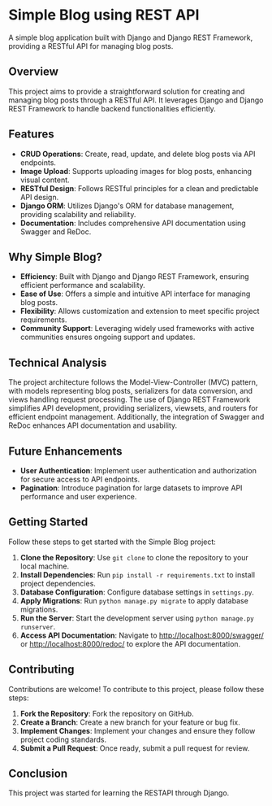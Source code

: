 # Simple Blog using REST API

A simple blog application built with Django and Django REST Framework, providing a RESTful API for managing blog posts.

## Overview

This project aims to provide a straightforward solution for creating and managing blog posts through a RESTful API. It leverages Django and Django REST Framework to handle backend functionalities efficiently.

## Features

- **CRUD Operations**: Create, read, update, and delete blog posts via API endpoints.
- **Image Upload**: Supports uploading images for blog posts, enhancing visual content.
- **RESTful Design**: Follows RESTful principles for a clean and predictable API design.
- **Django ORM**: Utilizes Django's ORM for database management, providing scalability and reliability.
- **Documentation**: Includes comprehensive API documentation using Swagger and ReDoc.

## Why Simple Blog?

- **Efficiency**: Built with Django and Django REST Framework, ensuring efficient performance and scalability.
- **Ease of Use**: Offers a simple and intuitive API interface for managing blog posts.
- **Flexibility**: Allows customization and extension to meet specific project requirements.
- **Community Support**: Leveraging widely used frameworks with active communities ensures ongoing support and updates.

## Technical Analysis

The project architecture follows the Model-View-Controller (MVC) pattern, with models representing blog posts, serializers for data conversion, and views handling request processing. The use of Django REST Framework simplifies API development, providing serializers, viewsets, and routers for efficient endpoint management. Additionally, the integration of Swagger and ReDoc enhances API documentation and usability.

## Future Enhancements

- **User Authentication**: Implement user authentication and authorization for secure access to API endpoints.
- **Pagination**: Introduce pagination for large datasets to improve API performance and user experience.

## Getting Started

Follow these steps to get started with the Simple Blog project:

1. **Clone the Repository**: Use `git clone` to clone the repository to your local machine.
2. **Install Dependencies**: Run `pip install -r requirements.txt` to install project dependencies.
3. **Database Configuration**: Configure database settings in `settings.py`.
4. **Apply Migrations**: Run `python manage.py migrate` to apply database migrations.
5. **Run the Server**: Start the development server using `python manage.py runserver`.
6. **Access API Documentation**: Navigate to [http://localhost:8000/swagger/](http://localhost:8000/swagger/) or [http://localhost:8000/redoc/](http://localhost:8000/redoc/) to explore the API documentation.

## Contributing

Contributions are welcome! To contribute to this project, please follow these steps:

1. **Fork the Repository**: Fork the repository on GitHub.
2. **Create a Branch**: Create a new branch for your feature or bug fix.
3. **Implement Changes**: Implement your changes and ensure they follow project coding standards.
4. **Submit a Pull Request**: Once ready, submit a pull request for review.

## Conclusion

This project was started for learning the RESTAPI through Django.
